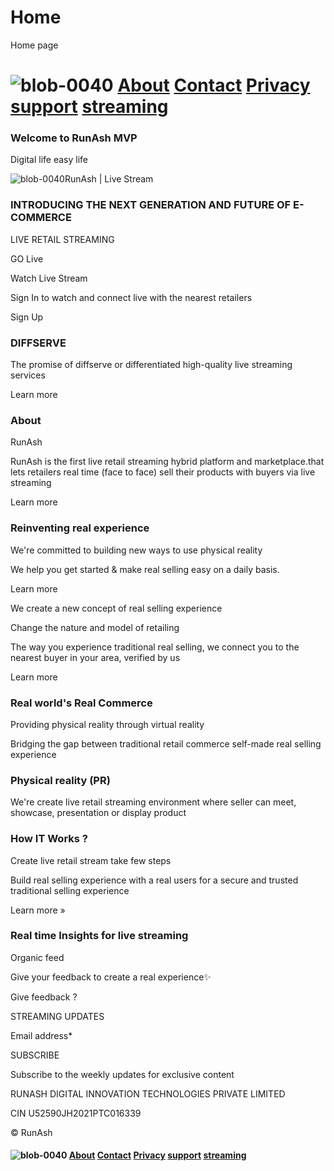 # Home
Home page

# ![blob-0040](https://user-images.githubusercontent.com/61916324/132724592-e5bef25e-36d9-4da8-bbc6-84a24183c8e2.png) [About](https://runash.in/about) [Contact](https://runash.in/Contact) [Privacy](https://runash.in/privacy) [support](https://runash.in/support) [streaming](https://runash.in/streaming) 



### Welcome to RunAsh MVP 

Digital life easy life

![blob-0040](https://user-images.githubusercontent.com/61916324/132724592-e5bef25e-36d9-4da8-bbc6-84a24183c8e2.png)RunAsh | Live Stream

### INTRODUCING THE NEXT GENERATION AND FUTURE OF E-COMMERCE

LIVE RETAIL STREAMING

GO Live

Watch Live Stream

Sign In to watch and connect live with the nearest retailers

Sign Up

### DIFFSERVE

The promise of diffserve or differentiated high-quality live streaming services

Learn more

### About

RunAsh

RunAsh is the first live retail streaming hybrid platform and marketplace.that lets retailers real time (face to face) sell their products with buyers via live streaming

Learn more

### Reinventing real experience

We're committed to building new ways to use physical reality

We help you get started &amp; make real selling easy on a daily basis.

Learn more

We create a new concept of real selling experience

Change the nature and model of retailing

The way you experience traditional real selling, we connect you to the nearest buyer in your area, verified by us

Learn more

### Real world's Real Commerce

Providing physical reality through virtual reality

Bridging the gap between traditional retail commerce self-made real selling experience 

### Physical reality (PR)

We're create live retail streaming environment where seller can meet, showcase, presentation or display product

### How IT Works ?

Create live retail stream take few steps

Build real selling experience with a real users for a secure and trusted traditional selling experience

Learn more »

### Real time Insights for live streaming

Organic feed

Give your feedback to create a real experience✨

Give feedback ?

STREAMING UPDATES

Email address*

SUBSCRIBE

Subscribe to the weekly updates for exclusive content

RUNASH DIGITAL INNOVATION TECHNOLOGIES PRIVATE LIMITED

CIN U52590JH2021PTC016339

© RunAsh













#### ![blob-0040](https://user-images.githubusercontent.com/61916324/132724592-e5bef25e-36d9-4da8-bbc6-84a24183c8e2.png) [About](https://runash.in/about) [Contact](https://runash.in/Contact) [Privacy](https://runash.in/privacy) [support](https://runash.in/support) [streaming](https://runash.in/streaming) 

